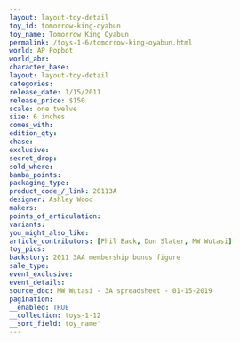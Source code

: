 ```yaml
---
layout: layout-toy-detail 
toy_id: tomorrow-king-oyabun
toy_name: Tomorrow King Oyabun
permalink: /toys-1-6/tomorrow-king-oyabun.html
world: AP Popbot
world_abr: 
character_base: 
layout: layout-toy-detail
categories: 
release_date: 1/15/2011
release_price: $150 
scale: one twelve
size: 6 inches
comes_with: 
edition_qty: 
chase: 
exclusive: 
secret_drop: 
sold_where: 
bamba_points: 
packaging_type: 
product_code_/_link: 20113A
designer: Ashley Wood
makers: 
points_of_articulation: 
variants: 
you_might_also_like: 
article_contributors: [Phil Back, Don Slater, MW Wutasi]
toy_pics: 
backstory: 2011 3AA membership bonus figure
sale_type: 
event_exclusive: 
event_details: 
source_doc: MW Wutasi - 3A spreadsheet - 01-15-2019
pagination: 
__enabled: TRUE
__collection: toys-1-12
__sort_field: toy_name'
---
```

